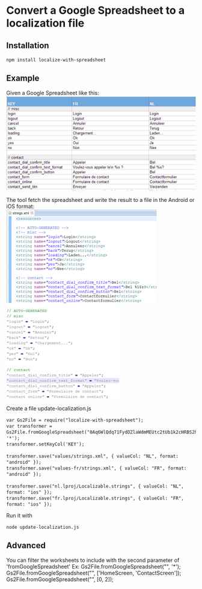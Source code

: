 # Convert a Google Spreadsheet to a localization file


## Installation
	npm install localize-with-spreadsheet


## Example
Given a Google Spreadsheet like this:
![Spreadsheet example](doc/spreadsheet-example.png)

The tool fetch the spreadsheet and write the result to a file in the Android or iOS format:  
![Result android](doc/result-android.png) ![Result iOS](doc/result-ios.png)

Create a file update-localization.js

	var Gs2File = require("localize-with-spreadsheet");
    var transformer = Gs2File.fromGoogleSpreadsheet("0Aq6WlQdq71FydDZlaWdmMEUtc2tUb1k2cHRBS2hzd2c", '*');
    transformer.setKeyCol('KEY');

    transformer.save("values/strings.xml", { valueCol: "NL", format: "android" });
    transformer.save("values-fr/strings.xml", { valueCol: "FR", format: "android" });

    transformer.save("nl.lproj/Localizable.strings", { valueCol: "NL", format: "ios" });
    transformer.save("fr.lproj/Localizable.strings", { valueCol: "FR", format: "ios" });

Run it with

    node update-localization.js

## Advanced
You can filter the worksheets to include with the second parameter of 'fromGoogleSpreadsheet'
Ex:
    Gs2File.fromGoogleSpreadsheet("<Key>", '*');
    Gs2File.fromGoogleSpreadsheet("<Key>", ['HomeScreen, 'ContactScreen']);
    Gs2File.fromGoogleSpreadsheet("<Key>", [0, 2]);
